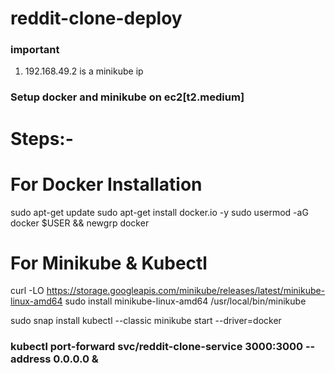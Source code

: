# reddit-clone-deploy

### important

1. 192.168.49.2 is a minikube ip

### Setup docker and minikube on ec2[t2.medium]

# Steps:-

# For Docker Installation
sudo apt-get update
sudo apt-get install docker.io -y
sudo usermod -aG docker $USER && newgrp docker

# For Minikube & Kubectl
curl -LO https://storage.googleapis.com/minikube/releases/latest/minikube-linux-amd64
sudo install minikube-linux-amd64 /usr/local/bin/minikube 

sudo snap install kubectl --classic
minikube start --driver=docker

### kubectl port-forward svc/reddit-clone-service 3000:3000 --address 0.0.0.0 &


